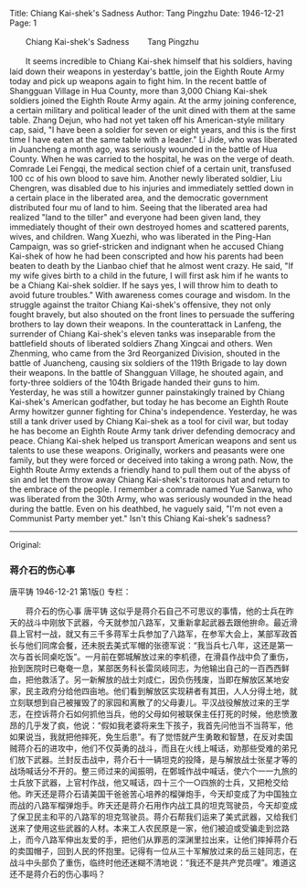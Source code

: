Title: Chiang Kai-shek's Sadness
Author: Tang Pingzhu
Date: 1946-12-21
Page: 1

　　Chiang Kai-shek's Sadness
　　Tang Pingzhu

　　It seems incredible to Chiang Kai-shek himself that his soldiers, having laid down their weapons in yesterday's battle, join the Eighth Route Army today and pick up weapons again to fight him. In the recent battle of Shangguan Village in Hua County, more than 3,000 Chiang Kai-shek soldiers joined the Eighth Route Army again. At the army joining conference, a certain military and political leader of the unit dined with them at the same table. Zhang Dejun, who had not yet taken off his American-style military cap, said, "I have been a soldier for seven or eight years, and this is the first time I have eaten at the same table with a leader." Li Jide, who was liberated in Juancheng a month ago, was seriously wounded in the battle of Hua County. When he was carried to the hospital, he was on the verge of death. Comrade Lei Fengqi, the medical section chief of a certain unit, transfused 100 cc of his own blood to save him. Another newly liberated soldier, Liu Chengren, was disabled due to his injuries and immediately settled down in a certain place in the liberated area, and the democratic government distributed four mu of land to him. Seeing that the liberated area had realized "land to the tiller" and everyone had been given land, they immediately thought of their own destroyed homes and scattered parents, wives, and children. Wang Xuezhi, who was liberated in the Ping-Han Campaign, was so grief-stricken and indignant when he accused Chiang Kai-shek of how he had been conscripted and how his parents had been beaten to death by the Lianbao chief that he almost went crazy. He said, "If my wife gives birth to a child in the future, I will first ask him if he wants to be a Chiang Kai-shek soldier. If he says yes, I will throw him to death to avoid future troubles." With awareness comes courage and wisdom. In the struggle against the traitor Chiang Kai-shek's offensive, they not only fought bravely, but also shouted on the front lines to persuade the suffering brothers to lay down their weapons. In the counterattack in Lanfeng, the surrender of Chiang Kai-shek's eleven tanks was inseparable from the battlefield shouts of liberated soldiers Zhang Xingcai and others. Wen Zhenming, who came from the 3rd Reorganized Division, shouted in the battle of Juancheng, causing six soldiers of the 119th Brigade to lay down their weapons. In the battle of Shangguan Village, he shouted again, and forty-three soldiers of the 104th Brigade handed their guns to him. Yesterday, he was still a howitzer gunner painstakingly trained by Chiang Kai-shek's American godfather, but today he has become an Eighth Route Army howitzer gunner fighting for China's independence. Yesterday, he was still a tank driver used by Chiang Kai-shek as a tool for civil war, but today he has become an Eighth Route Army tank driver defending democracy and peace. Chiang Kai-shek helped us transport American weapons and sent us talents to use these weapons. Originally, workers and peasants were one family, but they were forced or deceived into taking a wrong path. Now, the Eighth Route Army extends a friendly hand to pull them out of the abyss of sin and let them throw away Chiang Kai-shek's traitorous hat and return to the embrace of the people. I remember a comrade named Yue Sanwa, who was liberated from the 30th Army, who was seriously wounded in the head during the battle. Even on his deathbed, he vaguely said, "I'm not even a Communist Party member yet." Isn't this Chiang Kai-shek's sadness?



<hr /> 

Original: 


### 蒋介石的伤心事
唐平铸
1946-12-21
第1版()
专栏：

　　蒋介石的伤心事
    唐平铸
    这似乎是蒋介石自己不可思议的事情，他的士兵在昨天的战斗中刚放下武器，今天就参加八路军，又重新拿起武器去跟他拚命。最近滑县上官村一战，就又有三千多蒋军士兵参加了八路军，在参军大会上，某部军政首长与他们同席会餐，还未脱去美式军帽的张德军说：“我当兵七八年，这还是第一次与首长同桌吃饭”。一月前在鄄城解放过来的李机德，在滑县作战中负了重伤，抬到医院时已奄奄一息，某部医务科长雷凤岐同志，为他输出自己的一百西西鲜血，把他救活了。另一新解放的战士刘成仁，因负伤残废，当即在解放区某地安家，民主政府分给他四亩地。他们看到解放区实现耕者有其田，人人分得土地，就立刻联想到自己被摧毁了的家园和离散了的父母妻儿。平汉战役解放过来的王学志，在控诉蒋介石如何抓他当兵，他的父母如何被联保主任打死的时候，他悲愤激昂的几乎发了疯，他说：“假如我老婆将来生下孩子，我首先问他当不当蒋军，他如果说当，我就把他摔死，免生后患”。有了觉悟就产生勇敢和智慧，在反对卖国贼蒋介石的进攻中，他们不仅英勇的战斗，而且在火线上喊话，劝那些受难的弟兄们放下武器。兰封反击战中，蒋介石十一辆坦克的投降，是与解放战士张星才等的战场喊话分不开的。整三师过来的闻振明，在鄄城作战中喊话，使六个一一九旅的士兵放下武器，上官村作战，他又喊话，四十三个一○四旅的士兵，又把枪交给他。昨天还是蒋介石请美国干爸爸苦心培养的榴弹炮手，今天却变成了为中国独立而战的八路军榴弹炮手。昨天还是蒋介石用作内战工具的坦克驾驶员，今天却变成了保卫民主和平的八路军的坦克驾驶员。蒋介石帮我们运来了美式武器，又给我们送来了使用这些武器的人材。本来工人农民原是一家，他们被迫或受骗走到岔路上，而今八路军伸出友爱的手，把他们从罪恶的深渊里拉出来，让他们摔掉蒋介石的卖国帽子，回到人民的怀抱里。记得有一位从三十军解放过来的岳三娃同志，在战斗中头部负了重伤，临终时他还迷糊不清地说：“我还不是共产党员哩”。难道这还不是蒋介石的伤心事吗？
